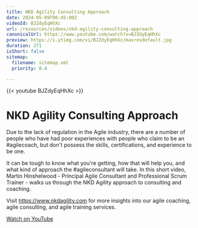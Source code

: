 ```yaml
---
title: NKD Agility Consulting Approach
date: 2024-05-09T06:45:00Z
videoId: BJZdyEqHhXc
url: /resources/videos/nkd-agility-consulting-approach
canonicalUrl: https://www.youtube.com/watch?v=BJZdyEqHhXc
preview: https://i.ytimg.com/vi/BJZdyEqHhXc/maxresdefault.jpg
duration: 271
isShort: false
sitemap:
  filename: sitemap.xml
  priority: 0.4

---
```


{{< youtube BJZdyEqHhXc >}}

# NKD Agility Consulting Approach

Due to the lack of regulation in the Agile industry, there are a number of people who have had poor experiences with people who claim to be an #agilecoach, but don't possess the skills, certifications, and experience to be one.

It can be tough to know what you're getting, how that will help you, and what kind of approach the #agileconsultant will take. In this short video, Martin Hinshelwood - Principal Agile Consultant and Professional Scrum Trainer - walks us through the NKD Agility approach to consulting and coaching.

Visit https://www.nkdagility.com for more insights into our agile coaching, agile consulting, and agile training services.

[Watch on YouTube](https://www.youtube.com/watch?v=BJZdyEqHhXc)


